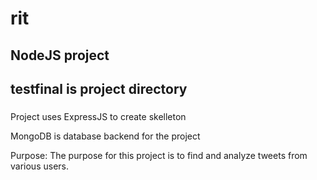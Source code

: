 # rit
## NodeJS project

## testfinal is project directory

###

Project uses ExpressJS to create skelleton

MongoDB is database backend for the project

Purpose: The purpose for this project is to find and analyze tweets from various users.
